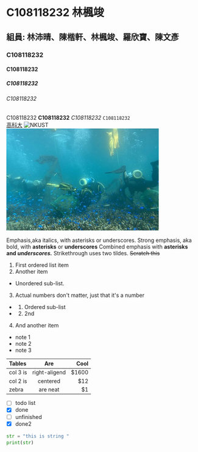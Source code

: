 # C108118232 林楓竣
## 組員: 林沛晴、陳楷軒、林楓竣、羅欣寶、陳文彥
### C108118232
#### C108118232 
##### C108118232 
###### C108118232
C108118232  **C108118232**  *C108118232*
`C108118232`  
[高科大](http://www.nkust.edu.tw)
![NKUST](https://www.nkust.edu.tw/var/file/0/1000/img/513/182513897.png "NKUST")
![fig](mczh-tw400x400_small49362_395013297813.jpg "海底風光")

Emphasis,aka italics, with asterisks or underscores.
Strong emphasis, aka bold, with **asterisks** or **underscores**
Combined emphasis with **asterisks and *underscores.***
Strikethrough uses two tildes. ~~Scratch this~~

1. First ordered list item
2. Another item
- Unordered sub-list.
3. Actual numbers don't matter, just that it's a number
- 1. Ordered sub-list
- 2. 2nd
4. And another item
- note 1
- note 2
- note 3

| Tables | Are | Cool |
| :------ | :---: | ----:|
|col 3 is | right-aligend | $1600 |
|col 2 is | centered | $12 |
|zebra | are neat | $1 |

- [ ] todo list
- [x] done
- [ ] unfinished
- [x] done2
```python
str = "this is string "
print(str)
```

